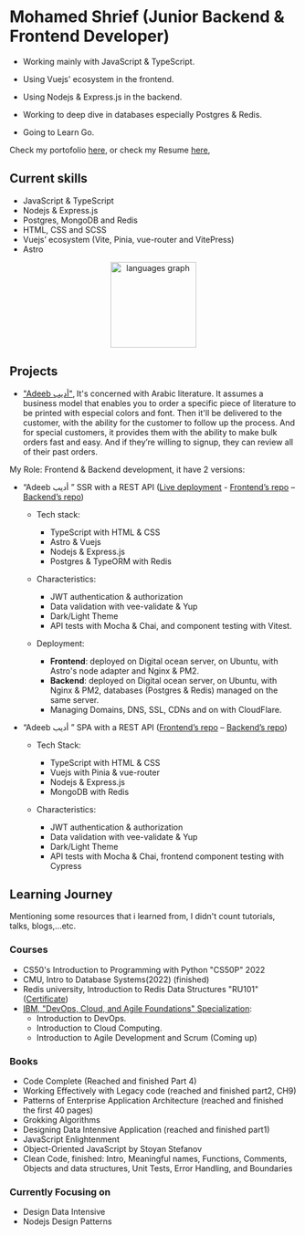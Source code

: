 # Mohamed Shrief (Junior Backend & Frontend Developer)

- Working mainly with JavaScript & TypeScript.

- Using Vuejs' ecosystem in the frontend.

- Using Nodejs & Express.js in the backend.

- Working to deep dive in databases especially Postgres & Redis.

- Going to Learn Go.

Check my portofolio [here](https://m-shrief.tech "Portofolio"), or
check my Resume
[here](https://github.com/M-Shrief/M-Shrief/blob/main/Mohamed%20Shrief%20-%20Junior%20Backend%20%26%20Frontend%20developer.pdf "check Resume"),

## Current skills

- JavaScript & TypeScript
- Nodejs & Express.js
- Postgres, MongoDB and Redis
- HTML, CSS and SCSS
- Vuejs’ ecosystem (Vite, Pinia, vue-router and VitePress)
- Astro

<div align="center">
  <img src="https://github-readme-stats.vercel.app/api/top-langs?username=M-Shrief&locale=en&hide_title=false&layout=compact&card_width=320&langs_count=5&theme=dracula&hide_border=false&order=2" height="150" alt="languages graph"  />
</div>

## Projects

- ["Adeeb أديب"](https://github.com/M-Shrief/M-Shrief/tree/main/adeeb_overview "check a video preview here"),
  It's concerned with Arabic literature. It assumes a business model that
  enables you to order a specific piece of literature to be printed with
  especial colors and font. Then it'll be delivered to the customer, with the
  ability for the customer to follow up the process. And for special customers,
  it provides them with the ability to make bulk orders fast and easy. And if
  they’re willing to signup, they can review all of their past orders.

My Role: Frontend & Backend development, it have 2 versions:

- “Adeeb أديب ” SSR with a REST API ([Live deployment](https://adeeb.m-shrief.tech/ 'Go to live deployment') - [Frontend’s repo](https://github.com/M-Shrief/Adeeb_Astro_SSR "github repo") – [Backend’s repo](https://github.com/M-Shrief/Adeeb_ExpressTS_Postgres "gtihub repo"))

  - Tech stack:

    - TypeScript with HTML & CSS
    - Astro & Vuejs
    - Nodejs & Express.js
    - Postgres & TypeORM with Redis
  - Characteristics:

    - JWT authentication & authorization
    - Data validation with vee-validate & Yup
    - Dark/Light Theme
    - API tests with Mocha & Chai, and component testing with Vitest.
        
  - Deployment:

    - **Frontend**: deployed on Digital ocean server, on Ubuntu, with Astro's node adapter and Nginx & PM2.
    - **Backend**: deployed on Digital ocean server, on Ubuntu, with Nginx & PM2, databases (Postgres & Redis) managed on the same server.
    - Managing Domains, DNS, SSL, CDNs and on with CloudFlare.

- “Adeeb أديب ” SPA with a REST API ([Frontend’s repo](https://github.com/M-Shrief/Adeeb_Vue_TS "gtihub repo") – [Backend’s repo](https://github.com/M-Shrief/Adeeb_ExpressTS "gtihub repo"))

  - Tech Stack:

    - TypeScript with HTML & CSS
    - Vuejs with Pinia & vue-router
    - Nodejs & Express.js
    - MongoDB with Redis

  - Characteristics:

    - JWT authentication & authorization
    - Data validation with vee-validate & Yup
    - Dark/Light Theme
    - API tests with Mocha & Chai, frontend component testing with Cypress

## Learning Journey

Mentioning some resources that i learned from, I didn't count tutorials, talks, blogs,...etc.

### Courses

- CS50's Introduction to Programming with Python "CS50P" 2022
- CMU, Intro to Database Systems(2022) (finished)
- Redis university, Introduction to Redis Data Structures "RU101" ([Certificate](https://university.redis.com/certificates/3dca706d75e5426e8438a7d54602e379 "view certificate"))
- [IBM, "DevOps, Cloud, and Agile Foundations" Specialization](https://www.coursera.org/specializations/devops-cloud-and-agile-foundations#courses "Check on Coursera"):
  - Introduction to DevOps.
  - Introduction to Cloud Computing.
  - Introduction to Agile Development and Scrum (Coming up)

### Books

- Code Complete (Reached and finished Part 4)
- Working Effectively with Legacy code (reached and finished part2, CH9)
- Patterns of Enterprise Application Architecture (reached and finished the
  first 40 pages)
- Grokking Algorithms
- Designing Data Intensive Application (reached and finished part1)
- JavaScript Enlightenment
- Object-Oriented JavaScript by Stoyan Stefanov
- Clean Code, finished: Intro, Meaningful names, Functions, Comments, Objects
  and data structures, Unit Tests, Error Handling, and Boundaries

### Currently Focusing on

- Design Data Intensive
- Nodejs Design Patterns